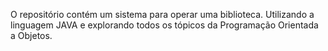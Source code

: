 O repositório contém um sistema para operar uma biblioteca. Utilizando a linguagem JAVA e explorando todos os tópicos da Programação Orientada a Objetos.
